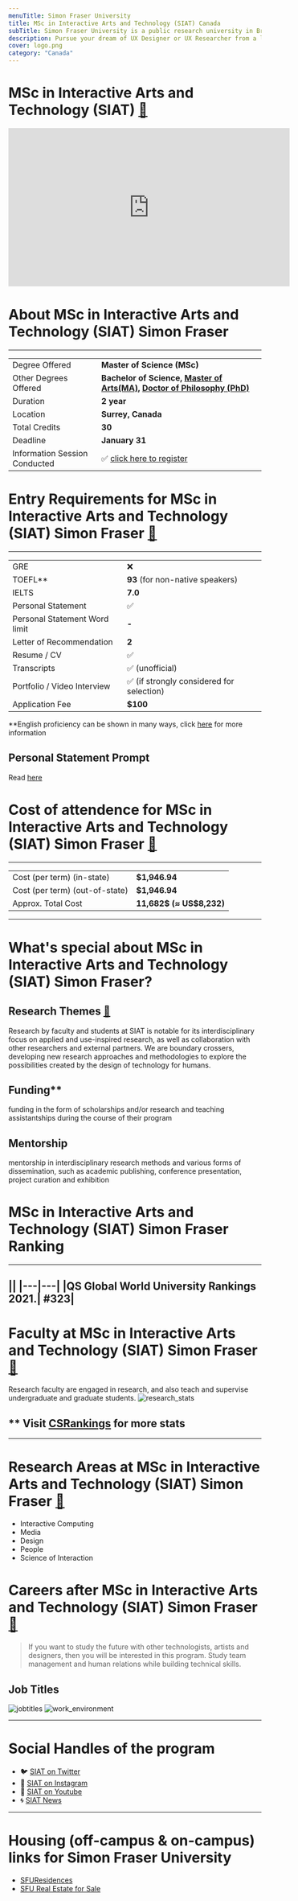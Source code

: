 ```yaml
---
menuTitle: Simon Fraser University
title: MSc in Interactive Arts and Technology (SIAT) Canada
subTitle: Simon Fraser University is a public research university in British Columbia, Canada 
description: Pursue your dream of UX Designer or UX Researcher from a leading multimedia Design & Interactive Design university in Canada. Get a Masters Degree in Human Computer Interaction in Vancouver Canada  
cover: logo.png
category: "Canada"
---
```


# MSc in Interactive Arts and Technology (SIAT)  [🔗](https://www.sfu.ca/siat.html)
<iframe width="560" height="315" src="https://www.youtube.com/embed/xVD2gjPwCAg" frameborder="0" allow="accelerometer; autoplay; clipboard-write; encrypted-media; gyroscope; picture-in-picture" allowfullscreen></iframe>

# About MSc in Interactive Arts and Technology (SIAT) Simon Fraser
---
|   |   |
|---|---|
| Degree Offered |  **Master of Science (MSc)** |
| Other Degrees Offered| **Bachelor of Science, [Master of Arts(MA)](http://www.sfu.ca/students/calendar/2021/spring/programs/interactive-arts-and-technology/master-of-arts.html), [Doctor of Philosophy (PhD)](http://www.sfu.ca/students/calendar/2019/spring/programs/interactive-arts-and-technology/doctor-of-philosophy.html)**|
| Duration       | **2 year** |
| Location       | **Surrey, Canada**          |
| Total Credits  | **30**                           | 
|Deadline| **January 31**  |
|Information Session Conducted| ✅ [click here to register](https://www.sfu.ca/students/admission/campus-tours/webinars/all-students.html) |


# Entry Requirements for MSc in Interactive Arts and Technology (SIAT) Simon Fraser  [🔗](https://www.sfu.ca/content/dam/sfu/siat/Graduate/Forms/SIAT_Graduate_Application_Document_Checklist.pdf)
---
|   |   |
|---|---|
| GRE | ❌ |
| TOEFL**       | **93** (for non-native speakers)|
|IELTS|**7.0**|
| Personal Statement       | ✅          |
|Personal Statement Word limit| **-** |
| Letter of Recommendation  | **2**                           | 
|Resume / CV|✅|
|Transcripts|✅ (unofficial) |
|Portfolio / Video Interview|✅ (if strongly considered for selection) |
|Application Fee| **$100** |

**English proficiency can be shown in many ways, click [here](https://www.sfu.ca/students/admission/admission-requirements/english-language-requirement.html) for more information


## Personal Statement Prompt
Read [here](http://www.sfu.ca/olc/blog/csi-blog/how-write-your-way-grad-school)

# Cost of attendence for MSc in Interactive Arts and Technology (SIAT) Simon Fraser [🔗](https://www.sfu.ca/gradstudies/apply/tuition-and-fees/tuition-types.html)
---
|   |   |
|---|---|
| Cost (per term) (in-state)      | **$1,946.94**          |
| Cost (per term) (out-of-state)      | **$1,946.94**      |
|Approx. Total Cost| **11,682$ (≈ US$8,232)**|
---

# What's special about MSc in Interactive Arts and Technology (SIAT) Simon Fraser?

## Research Themes [🔗](https://www.sfu.ca/siat/research/themes.html)
Research by faculty and students at SIAT is notable for its interdisciplinary focus on applied and use-inspired research, as well as collaboration with other researchers and external partners.  We are boundary crossers, developing new research approaches and methodologies to explore the possibilities created by the design of technology for humans.


## Funding** 
funding in the form of scholarships and/or research and teaching assistantships during the course of their program


## Mentorship
mentorship in interdisciplinary research methods and various forms of dissemination, such as academic publishing, conference presentation, project curation and exhibition


# MSc in Interactive Arts and Technology (SIAT) Simon Fraser Ranking
---
||
|---|---|
|QS Global World University Rankings 2021.| **#323**|
---

# Faculty at MSc in Interactive Arts and Technology (SIAT) Simon Fraser [🔗](https://www.sfu.ca/siat/people/research-faculty.html) 
Research faculty are engaged in research, and also teach and supervise undergraduate and graduate students.
![research_stats](research_stats.png)

## ** Visit [CSRankings](http://csrankings.org/#/index?all&us) for more stats 

---
# Research Areas at MSc in Interactive Arts and Technology (SIAT) Simon Fraser [🔗](https://www.sfu.ca/siat/research/themes.html)
* Interactive Computing
* Media
* Design
* People
* Science of Interaction

# Careers after MSc in Interactive Arts and Technology (SIAT) Simon Fraser [🔗](https://www.hcde.washington.edu/future/careers)
> If you want to study the future with other technologists, artists and designers, then you will be interested in this program. Study team management and human relations while building technical skills.

## Job Titles
![jobtitles](job_titles.png)
![work_environment](work_environment.png)


---
# Social Handles of the program

* 🐦  [SIAT on Twitter ](https://twitter.com/siatsfu)  
* 💢  [SIAT on Instagram ](https://www.instagram.com/siatsfu) 
* 🛑  [SIAT on Youtube](https://www.youtube.com/channel/UCOUfpiMiDpPKxPtAag8V0Mw)
* 🌀  [SIAT News](https://www.sfu.ca/siat/stories/siat-news.html)

---

# Housing (off-campus & on-campus) links for Simon Fraser University
* [SFUResidences](https://www.facebook.com/SFUResidences/)
* [SFU Real Estate for Sale](https://www.facebook.com/SFUhomes/)